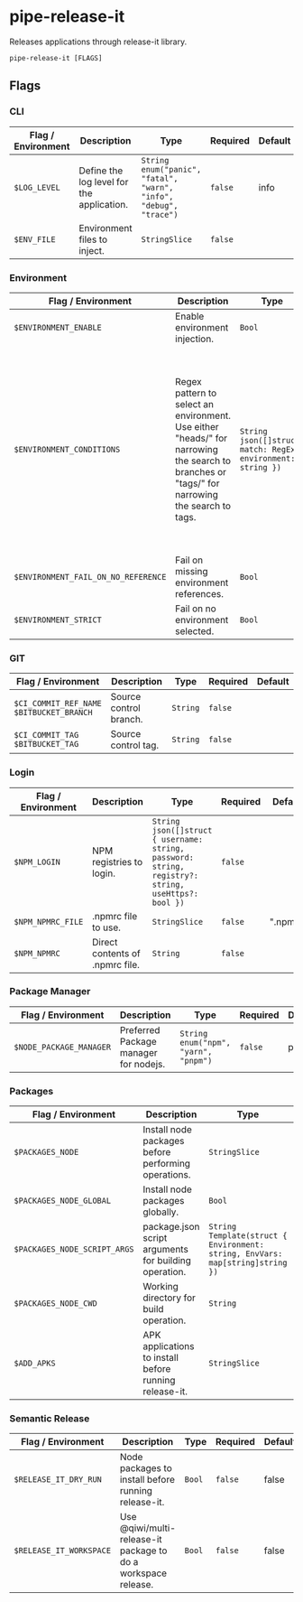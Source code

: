 # pipe-release-it

Releases applications through release-it library.

`pipe-release-it [FLAGS]`

## Flags

### CLI

| Flag / Environment |  Description   |  Type    | Required | Default |
|---------------- | --------------- | --------------- |  --------------- |  --------------- |
| `$LOG_LEVEL` | Define the log level for the application. | `String`<br/>`enum("panic", "fatal", "warn", "info", "debug", "trace")` | `false` | info |
| `$ENV_FILE` | Environment files to inject. | `StringSlice` | `false` |  |

### Environment

| Flag / Environment |  Description   |  Type    | Required | Default |
|---------------- | --------------- | --------------- |  --------------- |  --------------- |
| `$ENVIRONMENT_ENABLE` | Enable environment injection. | `Bool` | `false` | false |
| `$ENVIRONMENT_CONDITIONS` | Regex pattern to select an environment.<br />      Use either "heads/" for narrowing the search to branches or "tags/" for narrowing the search to tags. | `String`<br/>`json([]struct{ match: RegExp, environment: string })` | `false` | [<br />  { "match": "^tags/v?\\d+.\\d+.\\d+$", "environment": "production" },<br />  { "match": "^tags/v?\\d+.\\d+.\\d+-.*\\.\\d+$", "environment": "stage" },<br />  { "match" :"^heads/main$", "environment": "develop" },<br />  { "match": "^heads/master$", "environment": "develop" }<br />] |
| `$ENVIRONMENT_FAIL_ON_NO_REFERENCE` | Fail on missing environment references. | `Bool` | `false` | true |
| `$ENVIRONMENT_STRICT` | Fail on no environment selected. | `Bool` | `false` | true |

### GIT

| Flag / Environment |  Description   |  Type    | Required | Default |
|---------------- | --------------- | --------------- |  --------------- |  --------------- |
| `$CI_COMMIT_REF_NAME`<br/>`$BITBUCKET_BRANCH` | Source control branch. | `String` | `false` |  |
| `$CI_COMMIT_TAG`<br/>`$BITBUCKET_TAG` | Source control tag. | `String` | `false` |  |

### Login

| Flag / Environment |  Description   |  Type    | Required | Default |
|---------------- | --------------- | --------------- |  --------------- |  --------------- |
| `$NPM_LOGIN` | NPM registries to login. | `String`<br/>`json([]struct { username: string, password: string, registry?: string, useHttps?: bool })` | `false` |  |
| `$NPM_NPMRC_FILE` | .npmrc file to use. | `StringSlice` | `false` | ".npmrc" |
| `$NPM_NPMRC` | Direct contents of .npmrc file. | `String` | `false` |  |

### Package Manager

| Flag / Environment |  Description   |  Type    | Required | Default |
|---------------- | --------------- | --------------- |  --------------- |  --------------- |
| `$NODE_PACKAGE_MANAGER` | Preferred Package manager for nodejs. | `String`<br/>`enum("npm", "yarn", "pnpm")` | `false` | pnpm |

### Packages

| Flag / Environment |  Description   |  Type    | Required | Default |
|---------------- | --------------- | --------------- |  --------------- |  --------------- |
| `$PACKAGES_NODE` | Install node packages before performing operations. | `StringSlice` | `false` |  |
| `$PACKAGES_NODE_GLOBAL` | Install node packages globally. | `Bool` | `false` | true |
| `$PACKAGES_NODE_SCRIPT_ARGS` | package.json script arguments for building operation. | `String`<br/>`Template(struct { Environment: string, EnvVars: map[string]string })` | `false` |  |
| `$PACKAGES_NODE_CWD` | Working directory for build operation. | `String` | `false` | . |
| `$ADD_APKS` | APK applications to install before running release-it. | `StringSlice` | `false` |  |

### Semantic Release

| Flag / Environment |  Description   |  Type    | Required | Default |
|---------------- | --------------- | --------------- |  --------------- |  --------------- |
| `$RELEASE_IT_DRY_RUN` | Node packages to install before running release-it. | `Bool` | `false` | false |
| `$RELEASE_IT_WORKSPACE` | Use @qiwi/multi-release-it package to do a workspace release. | `Bool` | `false` | false |
